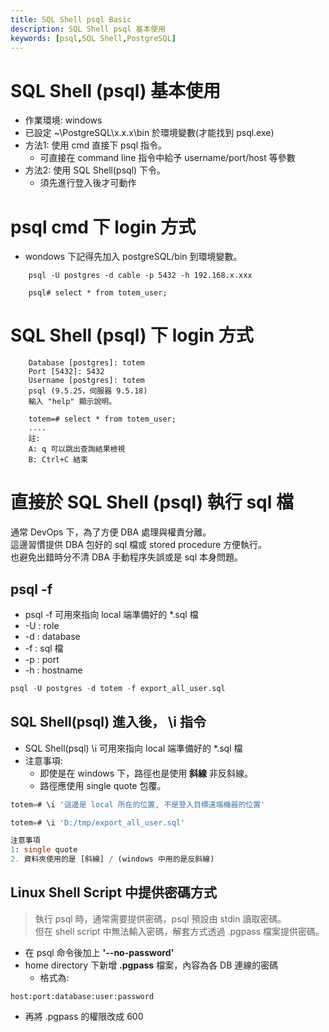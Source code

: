```yaml
---
title: SQL Shell psql Basic
description: SQL Shell psql 基本使用
keywords: [psql,SQL Shell,PostgreSQL]
---
```


# SQL Shell (psql) 基本使用
* 作業環境: windows 
* 已設定 ~\PostgreSQL\x.x.x\bin 於環境變數(才能找到 psql.exe)
* 方法1: 使用 cmd 直接下 psql 指令。
  * 可直接在 command line 指令中給予 username/port/host 等參數
* 方法2: 使用 SQL Shell(psql) 下令。
  * 須先進行登入後才可動作
  
# psql cmd 下 login 方式
* wondows 下記得先加入 postgreSQL/bin 到環境變數。

```
    psql -U postgres -d cable -p 5432 -h 192.168.x.xxx
    
    psql# select * from totem_user;
```


#  SQL Shell (psql) 下 login 方式

```
    Database [postgres]: totem
    Port [5432]: 5432
    Username [postgres]: totem
    psql (9.5.25，伺服器 9.5.18)
    輸入 "help" 顯示說明。
    
    totem=# select * from totem_user;
    ....
    註: 
    A: q 可以跳出查詢結果檢視
    B: Ctrl+C 結束
```

# 直接於 SQL Shell (psql) 執行 sql 檔
  通常 DevOps 下，為了方便 DBA 處理與權責分離。  
  這邊習慣提供 DBA 包好的 sql 檔或 stored procedure 方便執行。  
  也避免出錯時分不清 DBA 手動程序失誤或是 sql 本身問題。

## psql -f
* psql -f 可用來指向 local 端準備好的 *.sql 檔  
* -U : role  
* -d : database  
* -f : sql 檔  
* -p : port  
* -h : hostname  

```sql
psql -U postgres -d totem -f export_all_user.sql
```


## SQL Shell(psql) 進入後， \i 指令
* SQL Shell(psql) \i 可用來指向 local 端準備好的 *.sql 檔  
* 注意事項: 
  * 即使是在 windows 下，路徑也是使用 __斜線__ 非反斜線。  
  * 路徑應使用 single quote 包覆。  

```sql
totem=# \i '這邊是 local 所在的位置, 不是登入目標遠端機器的位置'

totem=# \i 'D:/tmp/export_all_user.sql'

注意事項
1: single quote
2. 資料夾使用的是 [斜線] / (windows 中用的是反斜線)
```


## Linux Shell Script 中提供密碼方式

> 執行 psql 時，通常需要提供密碼，psql 預設由 stdin 讀取密碼。  
> 但在 shell script 中無法輸入密碼，解套方式透過 .pgpass 檔案提供密碼。  


* 在 psql 命令後加上  __'--no-password'__
* home directory 下新增 __.pgpass__ 檔案，內容為各 DB 連線的密碼
  * 格式為:
  
```  
host:port:database:user:password
```

* 再將 .pgpass 的權限改成 600
